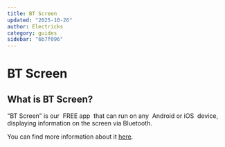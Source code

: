 ```yaml
---
title: BT Screen
updated: "2025-10-26"
author: Electricks
category: guides
sidebar: "6b7f096"
---
```


# BT Screen

## What is BT Screen?

“BT Screen” is our  FREE app  that can run on any  Android or iOS  device, displaying information on the screen via Bluetooth.

You can find more information about it [here](https://electricks.info/docs/misc/bt-screen/).